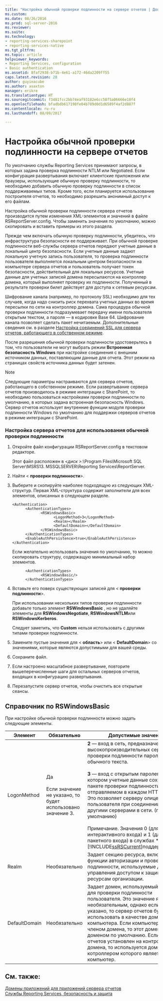 ```yaml
---
title: "Настройка обычной проверки подлинности на сервере отчетов | Документы Microsoft"
ms.custom: 
ms.date: 08/26/2016
ms.prod: sql-server-2016
ms.reviewer: 
ms.suite: 
ms.technology:
- reporting-services-sharepoint
- reporting-services-native
ms.tgt_pltfrm: 
ms.topic: article
helpviewer_keywords:
- Reporting Services, configuration
- Basic authentication
ms.assetid: 8faf2938-b71b-4e61-a172-46da2209ff55
caps.latest.revision: 28
author: guyinacube
ms.author: asaxton
manager: erikre
ms.translationtype: HT
ms.sourcegitcommit: f3481fcc2bb74eaf93182e6cc58f5a06666e10f4
ms.openlocfilehash: bfadbdb617198fe04b789d0d1d6589f4af2d887f
ms.contentlocale: ru-ru
ms.lasthandoff: 08/09/2017

---
```

# <a name="configure-basic-authentication-on-the-report-server"></a>Настройка обычной проверки подлинности на сервере отчетов
  По умолчанию службы Reporting Services принимают запросы, в которых задана проверка подлинности NTLM или Negotiated. Если конфигурация развертывания включает клиентские приложения или браузеры, использующие обычную проверку подлинности, то необходимо добавить обычную проверку подлинности в список поддерживаемых типов. Кроме того, если планируется использование построителя отчетов, то необходимо разрешить анонимный доступ к его файлам.  
  
 Настройка обычной проверки подлинности сервера отчетов производится путем изменения XML-элементов и значений в файле RSReportServer.config. Чтобы заменить значения по умолчанию, можно скопировать и вставить примеры из этого раздела.  
  
 Прежде чем включать обычную проверку подлинности, убедитесь, что инфраструктура безопасности ее поддерживает. При обычной проверке подлинности веб-службы сервера отчетов передают учетные данные в локальный центр безопасности. Если учетные данные задают локальную учетную запись пользователя, то проверка подлинности пользователя выполняется локальным центром безопасности на компьютере сервера отчетов и пользователь получает токен безопасности, действительный для локальных ресурсов. Учетные данные для учетных записей домена пересылаются на контроллер домена, который выполняет проверку их подлинности. Полученный в результате проверки билет действует для доступа к сетевым ресурсам.  
  
 Шифрование канала (например, по протоколу SSL) необходимо для тех случаев, когда надо снизить риск перехвата учетных данных во время пересылки по сети на контроллер домена. Сама процедура обычной проверки подлинности подразумевает передачу имени пользователя открытым текстом, а пароля — в кодировке Base 64. Шифрование канала позволяет сделать пакет нечитаемым. Дополнительные сведения см. в разделе [Настройка соединений SSL для сервера отчетов, работающего в собственном режиме](../../reporting-services/security/configure-ssl-connections-on-a-native-mode-report-server.md).  
  
 После разрешения обычной проверки подлинности удостоверьтесь в том, что пользователи не могут выбрать режим **Встроенная безопасность Windows** при настройке соединения с внешним источником данных, поставляющим данные для отчета. Этот режим на страницах свойств источника данных будет затенен.  
  
> [!NOTE]  
>  Следующие параметры настраиваются для сервера отчетов, работающего в собственном режиме. Если развертывание сервера отчетов производилось в режиме интеграции с SharePoint, то необходимо пользоваться настройками проверки подлинности по умолчанию, в которых задана встроенная безопасность Windows. Сервер отчетов использует внутренние функции модуля проверки подлинности Windows по умолчанию для поддержки серверов отчетов в режиме интеграции с SharePoint.  
  
### <a name="to-configure-a-report-server-to-use-basic-authentication"></a>Настройка сервера отчетов для использования обычной проверки подлинности  
  
1.  Откройте файл конфигурации RSReportServer.config в текстовом редакторе.  
  
     Этот файл расположен в  *\<диск >:*\Program Files\Microsoft SQL Server\MSRS13. MSSQLSERVER\Reporting Services\ReportServer.  
  
2.  Найти \< **проверки подлинности**>.  
  
3.  Выберите и скопируйте наиболее подходящую из следующих XML-структур. Первая XML-структура содержит заполнители для всех элементов, описанных в следующем разделе.  
  
    ```  
    <Authentication>  
          <AuthenticationTypes>  
                 <RSWindowsBasic>  
                       <LogonMethod>3</LogonMethod>  
                       <Realm></Realm>  
                       <DefaultDomain></DefaultDomain>  
                 </RSWindowsBasic>  
          </AuthenticationTypes>  
          <EnableAuthPersistence>true</EnableAuthPersistence>  
    </Authentication>  
    ```  
  
     Если желательно использовать значения по умолчанию, то можно скопировать структуру, содержащую минимальный набор элементов.  
  
    ```  
          <AuthenticationTypes>  
                 <RSWindowsBasic/>  
          </AuthenticationTypes>  
    ```  
  
4.  Вставьте его поверх существующих записей для \< **проверки подлинности**>.  
  
     При использовании нескольких типов проверки подлинности добавьте только элемент **RSWindowsBasic** , но не удаляйте элементы для **RSWindowsNegotiate**, **RSWindowsNTLM**или **RSWindowsKerberos**.  
  
     Следует заметить, что **Custom** нельзя использовать с другими типами проверки подлинности.  
  
5.  Замените пустые значения для \< **область**> или \< **DefaultDomain**> со значениями, которые являются допустимыми для вашей среды.  
  
6.  Сохраните файл.  
  
7.  Если настроено масштабное развертывание, повторите вышеперечисленные шаги для остальных серверов отчетов, входящих в конфигурацию развертывания.  
  
8.  Перезапустите сервер отчетов, чтобы очистить все открытые сеансы.  
  
## <a name="rswindowsbasic-reference"></a>Справочник по RSWindowsBasic  
 При настройке обычной проверки подлинности можно задать следующие элементы.  
  
|Элемент|Обязательно|Допустимые значения|  
|-------------|--------------|------------------|  
|LogonMethod|Да<br /><br /> Если значение не указано, то будет использовано значение 3.|**2** — вход в сеть, предназначенный для высокопроизводительных серверов и проверки подлинности паролей в виде обычного текста.<br /><br /> **3** — вход с открытым паролем, при котором учетные данные сохраняются в пакете проверки подлинности, отправляемом в каждом HTTP-запросе. Это позволяет серверу олицетворять пользователя при соединении с другими серверами в сети. (по умолчанию)<br /><br /> Примечание. Значения 0 (для интерактивного входа) и 1 (для пакетного входа) в службах ****  НЕ [!INCLUDE[ssRSCurrent](../../includes/ssrscurrent-md.md)]поддерживаются.|  
|Realm|Необязательно|Задает секцию ресурса, включающую функции авторизации и проверки подлинности, используемые для управления доступом к защищенным ресурсам организации.|  
|DefaultDomain|Необязательно|Задает домен, используемый сервером для проверки подлинности пользователя. Это значение является необязательным, однако если оно не указано, то сервер отчетов будет использовать в качестве домена имя компьютера. Если компьютер является членом домена, то этот домен является доменом по умолчанию. Если сервер отчетов установлен на контроллере домена, то используется домен, котроллером которого является этот компьютер.|  
  
## <a name="see-also"></a>См. также:  
 [Домены приложений для приложений сервера отчетов](../../reporting-services/report-server/application-domains-for-report-server-applications.md)   
 [Службы Reporting Services, безопасность и защита](../../reporting-services/security/reporting-services-security-and-protection.md)  
  
  

